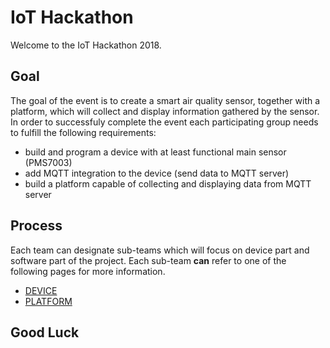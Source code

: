# IoT Hackathon

Welcome to the IoT Hackathon 2018.

## Goal
The goal of the event is to create a smart air quality sensor, together with a platform, which will collect and display information gathered by the sensor.
In order to successfuly complete the event each participating group needs to fulfill the following requirements:
- build and program a device with at least functional main sensor (PMS7003)
- add MQTT integration to the device (send data to MQTT server)
- build a platform capable of collecting and displaying data from MQTT server

## Process
Each team can designate sub-teams which will focus on device part and software part of the project.
Each sub-team **can** refer to one of the following pages for more information.  

- [DEVICE](./DEVICE.md)
- [PLATFORM](./PLATFORM.md)

## Good Luck
